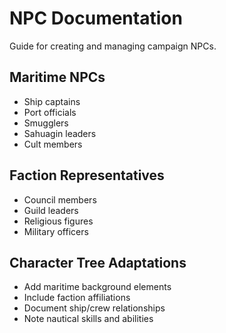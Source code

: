 # NPC Documentation
Guide for creating and managing campaign NPCs.

## Maritime NPCs
- Ship captains
- Port officials
- Smugglers
- Sahuagin leaders
- Cult members

## Faction Representatives
- Council members
- Guild leaders
- Religious figures
- Military officers

## Character Tree Adaptations
- Add maritime background elements
- Include faction affiliations
- Document ship/crew relationships
- Note nautical skills and abilities